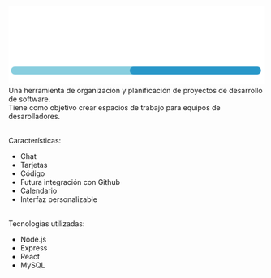 ![Logo](src/img/devware_logo.png)
Una herramienta de organización y planificación de proyectos de desarrollo de software.<br> 
Tiene como objetivo crear espacios de trabajo para equipos de desarolladores.<br><br>

Características:
- Chat
- Tarjetas
- Código
- Futura integración con Github
- Calendario
- Interfaz personalizable
<br><br>

Tecnologías utilizadas:
- Node.js
- Express
- React
- MySQL
